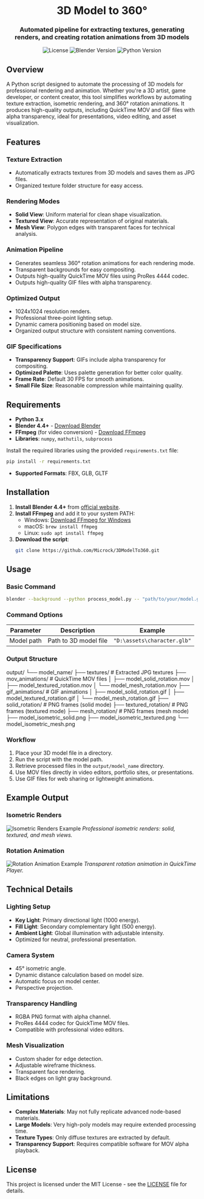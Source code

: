 <div align="center">

# **3D Model to 360°**

### **Automated pipeline for extracting textures, generating renders, and creating rotation animations from 3D models**

<p>
	<img src="https://img.shields.io/badge/License-MIT-blue?style=for-the-badge" alt="License">
	<img src="https://img.shields.io/badge/Blender-4.4+-orange?style=for-the-badge" alt="Blender Version">
	<img src="https://img.shields.io/badge/Python-3.9+-yellow?style=for-the-badge" alt="Python Version">
</p>

</div>

## Overview

A Python script designed to automate the processing of 3D models for professional rendering and animation. Whether you're a 3D artist, game developer, or content creator, this tool simplifies workflows by automating texture extraction, isometric rendering, and 360° rotation animations. It produces high-quality outputs, including QuickTime MOV and GIF files with alpha transparency, ideal for presentations, video editing, and asset visualization.

## Features

###  Texture Extraction
- Automatically extracts textures from 3D models and saves them as JPG files.
- Organized texture folder structure for easy access.

###  Rendering Modes
- **Solid View**: Uniform material for clean shape visualization.
- **Textured View**: Accurate representation of original materials.
- **Mesh View**: Polygon edges with transparent faces for technical analysis.

###  Animation Pipeline
- Generates seamless 360° rotation animations for each rendering mode.
- Transparent backgrounds for easy compositing.
- Outputs high-quality QuickTime MOV files using ProRes 4444 codec.
- Outputs high-quality GIF files with alpha transparency.

###  Optimized Output
- 1024x1024 resolution renders.
- Professional three-point lighting setup.
- Dynamic camera positioning based on model size.
- Organized output structure with consistent naming conventions.

### GIF Specifications
- **Transparency Support**: GIFs include alpha transparency for compositing.
- **Optimized Palette**: Uses palette generation for better color quality.
- **Frame Rate**: Default 30 FPS for smooth animations.
- **Small File Size**: Reasonable compression while maintaining quality.

## Requirements

- **Python 3.x**
- **Blender 4.4+** - [Download Blender](https://www.blender.org/download/)
- **FFmpeg** (for video conversion) - [Download FFmpeg](https://ffmpeg.org/download.html)
- **Libraries**: `numpy`, `mathutils`, `subprocess`

Install the required libraries using the provided `requirements.txt` file:
```bash
pip install -r requirements.txt
```

- **Supported Formats**: FBX, GLB, GLTF

## Installation

1. **Install Blender 4.4+** from [official website](https://www.blender.org/download/).
2. **Install FFmpeg** and add it to your system PATH:
   - Windows: [Download FFmpeg for Windows](https://www.gyan.dev/ffmpeg/builds/)
   - macOS: `brew install ffmpeg`
   - Linux: `sudo apt install ffmpeg`
3. **Download the script**:
   ```bash
   git clone https://github.com/Microck/3DModelTo360.git
   ```

## Usage

### Basic Command
```bash
blender --background --python process_model.py -- "path/to/your/model.glb"
```

### Command Options
| Parameter | Description | Example |
|-----------|-------------|---------|
| Model path | Path to 3D model file | `"D:\assets\character.glb"` |

### Output Structure
output/
└── model_name/
├── textures/              # Extracted JPG textures
├── mov_animations/        # QuickTime MOV files
│   ├── model_solid_rotation.mov
│   ├── model_textured_rotation.mov
│   └── model_mesh_rotation.mov
├── gif_animations/        # GIF animations
│   ├── model_solid_rotation.gif
│   ├── model_textured_rotation.gif
│   └── model_mesh_rotation.gif
├── solid_rotation/        # PNG frames (solid mode)
├── textured_rotation/     # PNG frames (textured mode)
├── mesh_rotation/         # PNG frames (mesh mode)
├── model_isometric_solid.png
├── model_isometric_textured.png
└── model_isometric_mesh.png

### Workflow
1. Place your 3D model file in a directory.
2. Run the script with the model path.
3. Retrieve processed files in the `output/model_name` directory.
4. Use MOV files directly in video editors, portfolio sites, or presentations.
5. Use GIF files for web sharing or lightweight animations.

## Example Output

### Isometric Renders
![Isometric Renders Example](https://via.placeholder.com/1024x300/333333/ffffff?text=Solid+Textured+Mesh+Renders)
*Professional isometric renders: solid, textured, and mesh views.*

### Rotation Animation
![Rotation Animation Example](https://via.placeholder.com/1024x300/333333/ffffff?text=360°+Rotation+Animation)
*Transparent rotation animation in QuickTime Player.*

## Technical Details

### Lighting Setup
- **Key Light**: Primary directional light (1000 energy).
- **Fill Light**: Secondary complementary light (500 energy).
- **Ambient Light**: Global illumination with adjustable intensity.
- Optimized for neutral, professional presentation.

### Camera System
- 45° isometric angle.
- Dynamic distance calculation based on model size.
- Automatic focus on model center.
- Perspective projection.

### Transparency Handling
- RGBA PNG format with alpha channel.
- ProRes 4444 codec for QuickTime MOV files.
- Compatible with professional video editors.

### Mesh Visualization
- Custom shader for edge detection.
- Adjustable wireframe thickness.
- Transparent face rendering.
- Black edges on light gray background.

## Limitations

- **Complex Materials**: May not fully replicate advanced node-based materials.
- **Large Models**: Very high-poly models may require extended processing time.
- **Texture Types**: Only diffuse textures are extracted by default.
- **Transparency Support**: Requires compatible software for MOV alpha playback.

## License

This project is licensed under the MIT License - see the [LICENSE](LICENSE) file for details.
